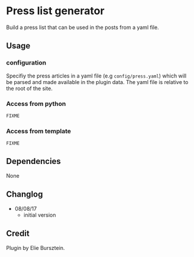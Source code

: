 # Press list generator

Build a press list that can be used in the posts from a yaml file.

## Usage


### configuration 

Specifiy the press articles in a yaml file (e.g `config/press.yaml`) which will be parsed and made available in the plugin data. The yaml file is relative to the root of the site.



### Access from python

```python
FIXME
```

### Access from template

```jinja2
FIXME
```

## Dependencies

None


## Changlog
- 08/08/17
    - initial version

## Credit
Plugin by Elie Bursztein.